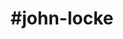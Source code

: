 ---
title: "#john-locke"
hashtag: "john-locke"
tags:
  - Philosopher
  - Age of Enlightenment
  - Human Being
---